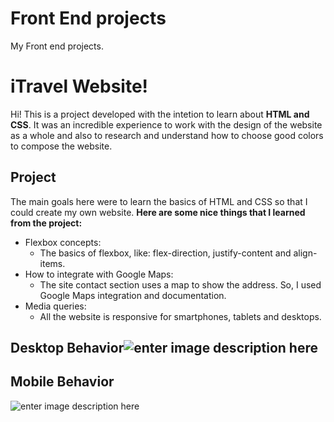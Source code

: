 # Front End projects
My Front end projects.
# iTravel Website!

Hi! This is a project developed with the intetion to learn about **HTML and CSS**. It was an incredible experience to work with the design of the website as a whole and also to research and understand how to choose good colors to compose the website.


## Project

The main goals here were to learn the basics of HTML and CSS so that I could create my own website.
**Here are some nice things that I learned from the project:**
- Flexbox concepts:
  - The basics of flexbox, like: flex-direction, justify-content and align-items.
- How to integrate with Google Maps: 
  - The site contact section uses a map to show the address. So, I used Google Maps integration and documentation. 
 - Media queries:
   - All the website is responsive for smartphones, tablets and desktops.
## Desktop Behavior![enter image description here](https://github.com/felipemsalles/iTravel-Website/blob/main/assets/gif-desktop.gif?raw=true)

## Mobile Behavior
![enter image description here](https://github.com/felipemsalles/iTravel-Website/blob/main/assets/gif-mobile.gif?raw=true)
